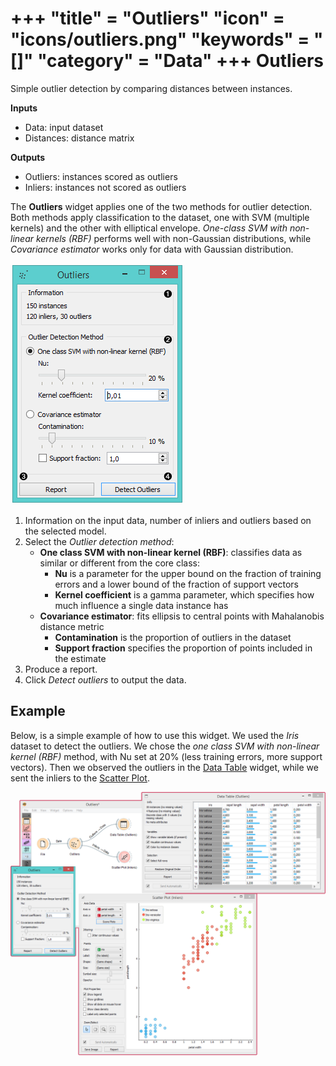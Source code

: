 +++
"title" = "Outliers"
"icon" = "icons/outliers.png"
"keywords" = "[]"
"category" = "Data"
+++
Outliers
========

Simple outlier detection by comparing distances between instances.

**Inputs**

- Data: input dataset
- Distances: distance matrix

**Outputs**

- Outliers: instances scored as outliers
- Inliers: instances not scored as outliers

The **Outliers** widget applies one of the two methods for outlier detection. Both methods apply classification to the dataset, one with SVM (multiple kernels) and the other with elliptical envelope. *One-class SVM with non-linear kernels (RBF)* performs well with non-Gaussian distributions, while *Covariance estimator* works only for data with Gaussian distribution.

![](/images/data/Outliers-stamped.png)

1. Information on the input data, number of inliers and outliers based on the selected model.
2. Select the *Outlier detection method*:
   - **One class SVM with non-linear kernel (RBF)**: classifies data as similar or different from the core class:
      - **Nu** is a parameter for the upper bound on the fraction of training errors and a lower bound of the fraction of support vectors
      - **Kernel coefficient** is a gamma parameter, which specifies how much influence a single data instance has
   - **Covariance estimator**: fits ellipsis to central points with Mahalanobis distance metric
      - **Contamination** is the proportion of outliers in the dataset
      - **Support fraction** specifies the proportion of points included in the estimate
3. Produce a report.
4. Click *Detect outliers* to output the data.

Example
-------

Below, is a simple example of how to use this widget. We used the *Iris* dataset to detect the outliers. We chose the *one class SVM with non-linear kernel (RBF)* method, with Nu set at 20% (less training errors, more support vectors). Then we observed the outliers in the [Data Table](/widget-catalog/data/datatable) widget, while we sent the inliers to the [Scatter Plot](/widget-catalog/visualize/scatterplot).

![](/images/data/Outliers-Example.png)
